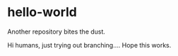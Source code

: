 # hello-world
Another repository bites the dust.


Hi humans, just trying out branching....
Hope this works.
